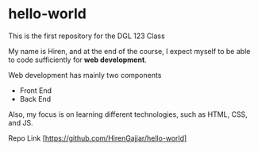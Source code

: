 # hello-world
This is the first repository for the DGL 123 Class

My name is Hiren, and at the end of the course, I expect myself to be able to code sufficiently for **web development**.

Web development has mainly two components
- Front End
- Back End

Also, my focus is on learning different technologies, such as HTML, CSS, and JS.

Repo Link [https://github.com/HirenGajjar/hello-world]
